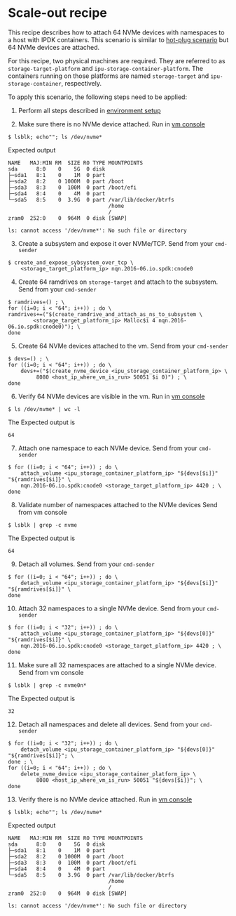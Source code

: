 # Scale-out recipe

This recipe describes how to attach 64 NVMe devices with namespaces to a host
with IPDK containers. This scenario is similar to
[hot-plug scenario](hot-plug.md) but 64 NVMe devices are attached.

For this recipe, two physical machines are required.
They are referred to as `storage-target-platform` and `ipu-storage-container-platform`.
The containers running on those platforms are named `storage-target` and
`ipu-storage-container`, respectively.

To apply this scenario, the following steps need to be applied:

1. Perform all steps described in [environment setup](../environment_setup.md)

2. Make sure there is no NVMe device attached.
Run in [vm console](../environment_setup.md#vm-console)
```
$ lsblk; echo""; ls /dev/nvme*
```
Expected output
```
NAME   MAJ:MIN RM  SIZE RO TYPE MOUNTPOINTS
sda      8:0    0    5G  0 disk
├─sda1   8:1    0    1M  0 part
├─sda2   8:2    0 1000M  0 part /boot
├─sda3   8:3    0  100M  0 part /boot/efi
├─sda4   8:4    0    4M  0 part
└─sda5   8:5    0  3.9G  0 part /var/lib/docker/btrfs
                                /home
                                /
zram0  252:0    0  964M  0 disk [SWAP]

ls: cannot access '/dev/nvme*': No such file or directory
```

3. Create a subsystem and expose it over NVMe/TCP.
Send from your `cmd-sender`
```
$ create_and_expose_sybsystem_over_tcp \
	<storage_target_platform_ip> nqn.2016-06.io.spdk:cnode0
```

4. Create 64 ramdrives on `storage-target` and attach to the subsystem.
Send from your `cmd-sender`
```
$ ramdrives=() ; \
for ((i=0; i < "64"; i++)) ; do \
ramdrives+=("$(create_ramdrive_and_attach_as_ns_to_subsystem \
        <storage_target_platform_ip> Malloc$i 4 nqn.2016-06.io.spdk:cnode0)"); \
done
```


5. Create 64 NVMe devices attached to the vm.
Send from your `cmd-sender`
```
$ devs=() ; \
for ((i=0; i < "64"; i++)) ; do \
    devs+=("$(create_nvme_device <ipu_storage_container_platform_ip> \
         8080 <host_ip_where_vm_is_run> 50051 $i 0)") ; \
done
```


6. Verify 64 NVMe devices are visible in the vm.
Run in [vm console](../environment_setup.md#vm-console)
```
$ ls /dev/nvme* | wc -l
```
The Expected output is
```
64
```


7. Attach one namespace to each NVMe device.
Send from your `cmd-sender`
```
$ for ((i=0; i < "64"; i++)) ; do \
	attach_volume <ipu_storage_container_platform_ip> "${devs[$i]}" "${ramdrives[$i]}" \
    nqn.2016-06.io.spdk:cnode0 <storage_target_platform_ip> 4420 ; \
done
```


8. Validate number of namespaces attached to the NVMe devices
Send from vm console
```
$ lsblk | grep -c nvme
```
The Expected output is
```
64
```


9. Detach all volumes.
Send from your `cmd-sender`
```
$ for ((i=0; i < "64"; i++)) ; do \
    detach_volume <ipu_storage_container_platform_ip> "${devs[$i]}" "${ramdrives[$i]}" \
done
```


10. Attach 32 namespaces to a single NVMe device.
Send from your `cmd-sender`
```
$ for ((i=0; i < "32"; i++)) ; do \
	attach_volume <ipu_storage_container_platform_ip> "${devs[0]}" "${ramdrives[$i]}" \
    nqn.2016-06.io.spdk:cnode0 <storage_target_platform_ip> 4420 ; \
done
```


11. Make sure all 32 namespaces are attached to a single NVMe device.
Send from vm console
```
$ lsblk | grep -c nvme0n*
```
The Expected output is
```
32
```


12. Detach all namespaces and delete all devices.
Send from your `cmd-sender`
```
$ for ((i=0; i < "32"; i++)) ; do \
    detach_volume <ipu_storage_container_platform_ip> "${devs[0]}" "${ramdrives[$i]}"; \
done ; \
for ((i=0; i < "64"; i++)) ; do \
    delete_nvme_device <ipu_storage_container_platform_ip> \
         8080 <host_ip_where_vm_is_run> 50051 "${devs[$i]}"; \
done

```


13. Verify there is no NVMe device attached.
Run in [vm console](../environment_setup.md#vm-console)
```
$ lsblk; echo""; ls /dev/nvme*
```
Expected output
```
NAME   MAJ:MIN RM  SIZE RO TYPE MOUNTPOINTS
sda      8:0    0    5G  0 disk
├─sda1   8:1    0    1M  0 part
├─sda2   8:2    0 1000M  0 part /boot
├─sda3   8:3    0  100M  0 part /boot/efi
├─sda4   8:4    0    4M  0 part
└─sda5   8:5    0  3.9G  0 part /var/lib/docker/btrfs
                                /home
                                /
zram0  252:0    0  964M  0 disk [SWAP]

ls: cannot access '/dev/nvme*': No such file or directory
```

